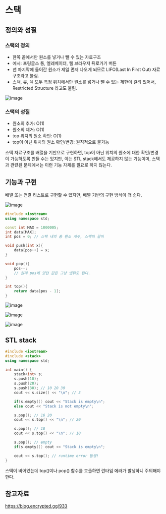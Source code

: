 # 스택 

## 정의와 성질

### 스택의 정의 

- 한쪽 끝에서만 원소를 넣거나 뺄 수 있는 자료구조
- 예시: 프링글스 통, 엘레베이터, 웹 브라우저 뒤로가기 버튼 
- 맨 마지막에 들어간 원소가 제일 먼저 나오게 되므로 LIFO(Last In First Out) 자료구조라고 불림.
- 스택, 큐, 덱 모두 특정 위치에서만 원소를 넣거나 뺄 수 있는 제한이 걸려 있어서, Restricted Structure 라고도 불림.

![image](https://github.com/leeeha/CS-Study/assets/68090939/c8d11ff9-2425-4182-a59e-6e0bf727d72c)

### 스택의 성질 

- 원소의 추가: O(1)
- 원소의 제거: O(1)
- top 위치의 원소 확인: O(1)
- top이 아닌 위치의 원소 확인/변경: 원칙적으로 불가능 

스택 자료구조를 배열을 기반으로 구현하면, top이 아닌 위치의 원소에 대한 확인/변경이 가능하도록 만들 수는 있지만, 이는 STL stack에서도 제공하지 않는 기능이며, 스택과 관련된 문제에서는 이런 기능 자체를 필요로 하지 않는다.

## 기능과 구현 

배열 또는 연결 리스트로 구현할 수 있지만, 배열 기반의 구현 방식이 더 쉽다.

![image](https://github.com/leeeha/CS-Study/assets/68090939/60ac863c-cf62-4a42-ab7f-51af9548bb75)

```cpp
#include <iostream>
using namespace std; 

const int MAX = 1000005; 
int data[MAX];
int pos = 0; // 스택 내의 총 원소 개수, 스택의 길이

void push(int x){
    data[pos++] = x;
}

void pop(){
    pos--;
    // 원래 pos에 있던 값은 그냥 냅둬도 된다. 
}

int top(){
    return data[pos - 1];
}
```

![image](https://github.com/leeeha/CS-Study/assets/68090939/1057d6f5-8312-4b56-8a5a-8bd9146a36b7)

![image](https://github.com/leeeha/CS-Study/assets/68090939/abfcc893-98d8-4545-ac5a-b13f6db5075a)

![image](https://github.com/leeeha/CS-Study/assets/68090939/71e019a1-27f6-474d-beb7-f08b886c4b5e)

## STL stack 

```cpp
#include <iostream>
#include <stack>
using namespace std; 

int main() {
    stack<int> s; 
    s.push(10);
    s.push(20);
    s.push(30); // 10 20 30 
    cout << s.size() << "\n"; // 3 

    if(s.empty()) cout << "Stack is empty\n";
    else cout << "Stack is not empty\n"; 

    s.pop(); // 10 20 
    cout << s.top() << "\n"; // 20 

    s.pop(); // 10
    cout << s.top() << "\n"; // 10

    s.pop(); // empty
    if(s.empty()) cout << "Stack is empty\n";

    cout << s.top(); // runtime error 발생! 
}
```

스택이 비어있는데 top()이나 pop() 함수를 호출하면 런타임 에러가 발생하니 주의해야 한다.

## 참고자료 

https://blog.encrypted.gg/933

